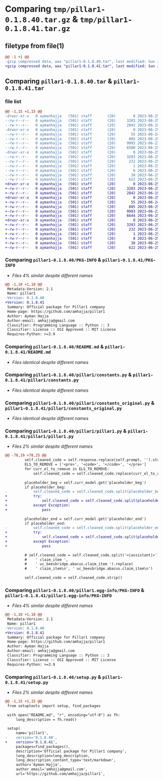 # Comparing `tmp/pillar1-0.1.8.40.tar.gz` & `tmp/pillar1-0.1.8.41.tar.gz`

## filetype from file(1)

```diff
@@ -1 +1 @@
-gzip compressed data, was "pillar1-0.1.8.40.tar", last modified: Sun Jun 25 02:13:48 2023, max compression
+gzip compressed data, was "pillar1-0.1.8.41.tar", last modified: Sun Jun 25 02:16:47 2023, max compression
```

## Comparing `pillar1-0.1.8.40.tar` & `pillar1-0.1.8.41.tar`

### file list

```diff
@@ -1,15 +1,15 @@
-drwxr-xr-x   0 aymanhajja   (501) staff       (20)        0 2023-06-25 02:13:48.114672 pillar1-0.1.8.40/
--rw-r--r--   0 aymanhajja   (501) staff       (20)     3203 2023-06-25 02:13:48.114534 pillar1-0.1.8.40/PKG-INFO
--rw-r--r--   0 aymanhajja   (501) staff       (20)     2842 2023-06-19 22:34:12.000000 pillar1-0.1.8.40/README.md
-drwxr-xr-x   0 aymanhajja   (501) staff       (20)        0 2023-06-25 02:13:48.113615 pillar1-0.1.8.40/pillar1/
--rw-r--r--   0 aymanhajja   (501) staff       (20)       55 2023-06-24 20:02:24.000000 pillar1-0.1.8.40/pillar1/__init__.py
--rw-r--r--   0 aymanhajja   (501) staff       (20)      805 2023-06-25 01:03:17.000000 pillar1-0.1.8.40/pillar1/constants.py
--rw-r--r--   0 aymanhajja   (501) staff       (20)     9993 2023-06-23 13:24:20.000000 pillar1-0.1.8.40/pillar1/constants_original.py
--rw-r--r--   0 aymanhajja   (501) staff       (20)     6500 2023-06-25 01:55:56.000000 pillar1-0.1.8.40/pillar1/pillar1.py
-drwxr-xr-x   0 aymanhajja   (501) staff       (20)        0 2023-06-25 02:13:48.114338 pillar1-0.1.8.40/pillar1.egg-info/
--rw-r--r--   0 aymanhajja   (501) staff       (20)     3203 2023-06-25 02:13:48.000000 pillar1-0.1.8.40/pillar1.egg-info/PKG-INFO
--rw-r--r--   0 aymanhajja   (501) staff       (20)      232 2023-06-25 02:13:48.000000 pillar1-0.1.8.40/pillar1.egg-info/SOURCES.txt
--rw-r--r--   0 aymanhajja   (501) staff       (20)        1 2023-06-25 02:13:48.000000 pillar1-0.1.8.40/pillar1.egg-info/dependency_links.txt
--rw-r--r--   0 aymanhajja   (501) staff       (20)        8 2023-06-25 02:13:48.000000 pillar1-0.1.8.40/pillar1.egg-info/top_level.txt
--rw-r--r--   0 aymanhajja   (501) staff       (20)       38 2023-06-25 02:13:48.114719 pillar1-0.1.8.40/setup.cfg
--rw-r--r--   0 aymanhajja   (501) staff       (20)      622 2023-06-25 02:13:47.000000 pillar1-0.1.8.40/setup.py
+drwxr-xr-x   0 aymanhajja   (501) staff       (20)        0 2023-06-25 02:16:47.256267 pillar1-0.1.8.41/
+-rw-r--r--   0 aymanhajja   (501) staff       (20)     3203 2023-06-25 02:16:47.256144 pillar1-0.1.8.41/PKG-INFO
+-rw-r--r--   0 aymanhajja   (501) staff       (20)     2842 2023-06-19 22:34:12.000000 pillar1-0.1.8.41/README.md
+drwxr-xr-x   0 aymanhajja   (501) staff       (20)        0 2023-06-25 02:16:47.255452 pillar1-0.1.8.41/pillar1/
+-rw-r--r--   0 aymanhajja   (501) staff       (20)       55 2023-06-24 20:02:24.000000 pillar1-0.1.8.41/pillar1/__init__.py
+-rw-r--r--   0 aymanhajja   (501) staff       (20)      805 2023-06-25 01:03:17.000000 pillar1-0.1.8.41/pillar1/constants.py
+-rw-r--r--   0 aymanhajja   (501) staff       (20)     9993 2023-06-23 13:24:20.000000 pillar1-0.1.8.41/pillar1/constants_original.py
+-rw-r--r--   0 aymanhajja   (501) staff       (20)     6644 2023-06-25 02:16:45.000000 pillar1-0.1.8.41/pillar1/pillar1.py
+drwxr-xr-x   0 aymanhajja   (501) staff       (20)        0 2023-06-25 02:16:47.255956 pillar1-0.1.8.41/pillar1.egg-info/
+-rw-r--r--   0 aymanhajja   (501) staff       (20)     3203 2023-06-25 02:16:47.000000 pillar1-0.1.8.41/pillar1.egg-info/PKG-INFO
+-rw-r--r--   0 aymanhajja   (501) staff       (20)      232 2023-06-25 02:16:47.000000 pillar1-0.1.8.41/pillar1.egg-info/SOURCES.txt
+-rw-r--r--   0 aymanhajja   (501) staff       (20)        1 2023-06-25 02:16:47.000000 pillar1-0.1.8.41/pillar1.egg-info/dependency_links.txt
+-rw-r--r--   0 aymanhajja   (501) staff       (20)        8 2023-06-25 02:16:47.000000 pillar1-0.1.8.41/pillar1.egg-info/top_level.txt
+-rw-r--r--   0 aymanhajja   (501) staff       (20)       38 2023-06-25 02:16:47.256307 pillar1-0.1.8.41/setup.cfg
+-rw-r--r--   0 aymanhajja   (501) staff       (20)      622 2023-06-25 02:16:46.000000 pillar1-0.1.8.41/setup.py
```

### Comparing `pillar1-0.1.8.40/PKG-INFO` & `pillar1-0.1.8.41/PKG-INFO`

 * *Files 4% similar despite different names*

```diff
@@ -1,10 +1,10 @@
 Metadata-Version: 2.1
 Name: pillar1
-Version: 0.1.8.40
+Version: 0.1.8.41
 Summary: Official package for Pillar1 company
 Home-page: https://github.com/amhajja/pillar1
 Author: Ayman Hajja
 Author-email: amhajja@gmail.com
 Classifier: Programming Language :: Python :: 3
 Classifier: License :: OSI Approved :: MIT License
 Requires-Python: >=3.9
```

### Comparing `pillar1-0.1.8.40/README.md` & `pillar1-0.1.8.41/README.md`

 * *Files identical despite different names*

### Comparing `pillar1-0.1.8.40/pillar1/constants.py` & `pillar1-0.1.8.41/pillar1/constants.py`

 * *Files identical despite different names*

### Comparing `pillar1-0.1.8.40/pillar1/constants_original.py` & `pillar1-0.1.8.41/pillar1/constants_original.py`

 * *Files identical despite different names*

### Comparing `pillar1-0.1.8.40/pillar1/pillar1.py` & `pillar1-0.1.8.41/pillar1/pillar1.py`

 * *Files 2% similar despite different names*

```diff
@@ -78,19 +78,25 @@
         self.cleaned_code = self.response.replace(self.prompt, '').strip()
         ELS_TO_REMOVE = ['<pre>', '<code>', '</code>', '</pre>']
         for curr_el_to_remove in ELS_TO_REMOVE:
             self.cleaned_code = self.cleaned_code.replace(curr_el_to_remove, '')
 
         placeholder_beg = self.curr_model.get('placeholder_beg')
         if placeholder_beg:
-            self.cleaned_code = self.cleaned_code.split(placeholder_beg['pattern'])[placeholder_beg['index']]
+            try:
+                self.cleaned_code = self.cleaned_code.split(placeholder_beg['pattern'])[placeholder_beg['index']]
+            except Exception:
+                pass
 
         placeholder_end = self.curr_model.get('placeholder_end')
         if placeholder_end:
-            self.cleaned_code = self.cleaned_code.split(placeholder_end['pattern'])[placeholder_end['index']]
+            try:
+                self.cleaned_code = self.cleaned_code.split(placeholder_end['pattern'])[placeholder_end['index']]
+            except Exception:
+                pass
 
         # self.cleaned_code = self.cleaned_code.split('<|assistant|>')[1].split('<|end|>')[0].strip().replace(' claim_item;', ' uc_beesbridge.abacus.claim_item;').replace(
         #    ' claim_item ',
         #    ' uc_beesbridge.abacus.claim_item ').replace(
         #    ' claim_item\n', ' uc_beesbridge.abacus.claim_item\n')
 
         self.cleaned_code = self.cleaned_code.strip()
```

### Comparing `pillar1-0.1.8.40/pillar1.egg-info/PKG-INFO` & `pillar1-0.1.8.41/pillar1.egg-info/PKG-INFO`

 * *Files 4% similar despite different names*

```diff
@@ -1,10 +1,10 @@
 Metadata-Version: 2.1
 Name: pillar1
-Version: 0.1.8.40
+Version: 0.1.8.41
 Summary: Official package for Pillar1 company
 Home-page: https://github.com/amhajja/pillar1
 Author: Ayman Hajja
 Author-email: amhajja@gmail.com
 Classifier: Programming Language :: Python :: 3
 Classifier: License :: OSI Approved :: MIT License
 Requires-Python: >=3.9
```

### Comparing `pillar1-0.1.8.40/setup.py` & `pillar1-0.1.8.41/setup.py`

 * *Files 2% similar despite different names*

```diff
@@ -1,15 +1,15 @@
 from setuptools import setup, find_packages
 
 with open("README.md", "r", encoding="utf-8") as fh:
     long_description = fh.read()
 
 setup(
     name='pillar1',
-    version='0.1.8.40',
+    version='0.1.8.41',
     packages=find_packages(),
     description='Official package for Pillar1 company',
     long_description=long_description,
     long_description_content_type='text/markdown',
     author='Ayman Hajja',
     author_email='amhajja@gmail.com',
     url='https://github.com/amhajja/pillar1',
```

